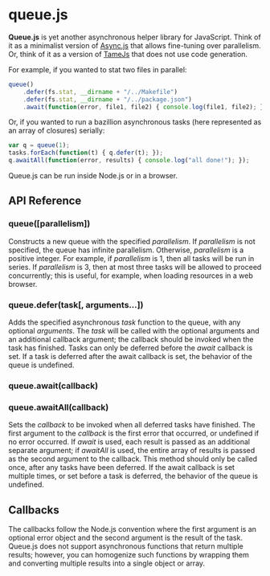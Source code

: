 # queue.js

**Queue.js** is yet another asynchronous helper library for JavaScript. Think of it as a minimalist version of [Async.js](https://github.com/caolan/async) that allows fine-tuning over parallelism. Or, think of it as a version of [TameJs](http://tamejs.org/) that does not use code generation.

For example, if you wanted to stat two files in parallel:

```js
queue()
    .defer(fs.stat, __dirname + "/../Makefile")
    .defer(fs.stat, __dirname + "/../package.json")
    .await(function(error, file1, file2) { console.log(file1, file2); });
```

Or, if you wanted to run a bazillion asynchronous tasks (here represented as an array of closures) serially:

```js
var q = queue(1);
tasks.forEach(function(t) { q.defer(t); });
q.awaitAll(function(error, results) { console.log("all done!"); });
```

Queue.js can be run inside Node.js or in a browser.

## API Reference

### queue([parallelism])

Constructs a new queue with the specified *parallelism*. If *parallelism* is not specified, the queue has infinite parallelism. Otherwise, *parallelism* is a positive integer. For example, if *parallelism* is 1, then all tasks will be run in series. If *parallelism* is 3, then at most three tasks will be allowed to proceed concurrently; this is useful, for example, when loading resources in a web browser.

### queue.defer(task[, arguments…])

Adds the specified asynchronous *task* function to the queue, with any optional *arguments*. The *task* will be called with the optional arguments and an additional callback argument; the callback should be invoked when the task has finished. Tasks can only be deferred before the *await* callback is set. If a task is deferred after the await callback is set, the behavior of the queue is undefined.

### queue.await(callback)
### queue.awaitAll(callback)

Sets the *callback* to be invoked when all deferred tasks have finished. The first argument to the *callback* is the first error that occurred, or undefined if no error occurred. If *await* is used, each result is passed as an additional separate argument; if *awaitAll* is used, the entire array of results is passed as the second argument to the callback. This method should only be called once, after any tasks have been deferred. If the await callback is set multiple times, or set before a task is deferred, the behavior of the queue is undefined.

## Callbacks

The callbacks follow the Node.js convention where the first argument is an optional error object and the second argument is the result of the task. Queue.js does not support asynchronous functions that return multiple results; however, you can homogenize such functions by wrapping them and converting multiple results into a single object or array.
